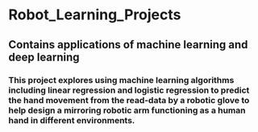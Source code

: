 # Robot_Learning_Projects
## Contains applications of machine learning and deep learning

### This project explores using machine learning algorithms including linear regression and logistic regression to predict the hand movement from the read-data by a robotic glove to help design a mirroring robotic arm functioning as a human hand in different environments.
